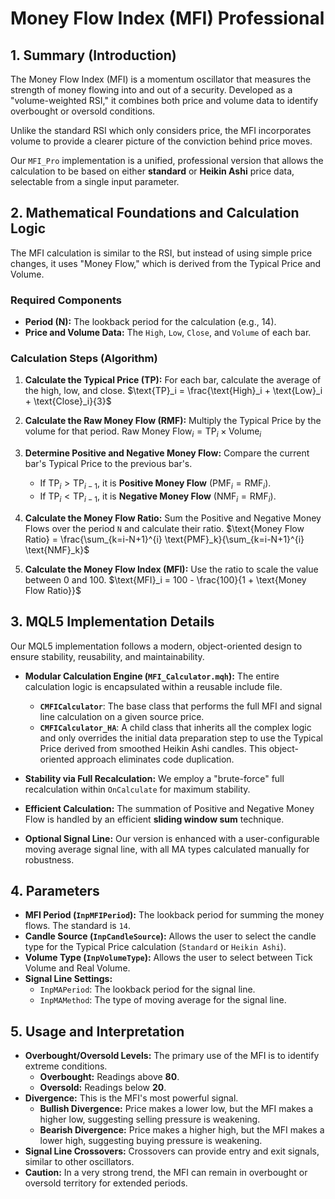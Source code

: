 # Money Flow Index (MFI) Professional

## 1. Summary (Introduction)

The Money Flow Index (MFI) is a momentum oscillator that measures the strength of money flowing into and out of a security. Developed as a "volume-weighted RSI," it combines both price and volume data to identify overbought or oversold conditions.

Unlike the standard RSI which only considers price, the MFI incorporates volume to provide a clearer picture of the conviction behind price moves.

Our `MFI_Pro` implementation is a unified, professional version that allows the calculation to be based on either **standard** or **Heikin Ashi** price data, selectable from a single input parameter.

## 2. Mathematical Foundations and Calculation Logic

The MFI calculation is similar to the RSI, but instead of using simple price changes, it uses "Money Flow," which is derived from the Typical Price and Volume.

### Required Components

* **Period (N):** The lookback period for the calculation (e.g., 14).
* **Price and Volume Data:** The `High`, `Low`, `Close`, and `Volume` of each bar.

### Calculation Steps (Algorithm)

1. **Calculate the Typical Price (TP):** For each bar, calculate the average of the high, low, and close.
    $\text{TP}_i = \frac{\text{High}_i + \text{Low}_i + \text{Close}_i}{3}$

2. **Calculate the Raw Money Flow (RMF):** Multiply the Typical Price by the volume for that period.
    $\text{Raw Money Flow}_i = \text{TP}_i \times \text{Volume}_i$

3. **Determine Positive and Negative Money Flow:** Compare the current bar's Typical Price to the previous bar's.
    * If $\text{TP}_i > \text{TP}_{i-1}$, it is **Positive Money Flow** ($\text{PMF}_i = \text{RMF}_i$).
    * If $\text{TP}_i < \text{TP}_{i-1}$, it is **Negative Money Flow** ($\text{NMF}_i = \text{RMF}_i$).

4. **Calculate the Money Flow Ratio:** Sum the Positive and Negative Money Flows over the period `N` and calculate their ratio.
    $\text{Money Flow Ratio} = \frac{\sum_{k=i-N+1}^{i} \text{PMF}_k}{\sum_{k=i-N+1}^{i} \text{NMF}_k}$

5. **Calculate the Money Flow Index (MFI):** Use the ratio to scale the value between 0 and 100.
    $\text{MFI}_i = 100 - \frac{100}{1 + \text{Money Flow Ratio}}$

## 3. MQL5 Implementation Details

Our MQL5 implementation follows a modern, object-oriented design to ensure stability, reusability, and maintainability.

* **Modular Calculation Engine (`MFI_Calculator.mqh`):**
    The entire calculation logic is encapsulated within a reusable include file.
  * **`CMFICalculator`**: The base class that performs the full MFI and signal line calculation on a given source price.
  * **`CMFICalculator_HA`**: A child class that inherits all the complex logic and only overrides the initial data preparation step to use the Typical Price derived from smoothed Heikin Ashi candles. This object-oriented approach eliminates code duplication.

* **Stability via Full Recalculation:** We employ a "brute-force" full recalculation within `OnCalculate` for maximum stability.

* **Efficient Calculation:** The summation of Positive and Negative Money Flow is handled by an efficient **sliding window sum** technique.

* **Optional Signal Line:** Our version is enhanced with a user-configurable moving average signal line, with all MA types calculated manually for robustness.

## 4. Parameters

* **MFI Period (`InpMFIPeriod`):** The lookback period for summing the money flows. The standard is `14`.
* **Candle Source (`InpCandleSource`):** Allows the user to select the candle type for the Typical Price calculation (`Standard` or `Heikin Ashi`).
* **Volume Type (`InpVolumeType`):** Allows the user to select between Tick Volume and Real Volume.
* **Signal Line Settings:**
  * `InpMAPeriod`: The lookback period for the signal line.
  * `InpMAMethod`: The type of moving average for the signal line.

## 5. Usage and Interpretation

* **Overbought/Oversold Levels:** The primary use of the MFI is to identify extreme conditions.
  * **Overbought:** Readings above **80**.
  * **Oversold:** Readings below **20**.
* **Divergence:** This is the MFI's most powerful signal.
  * **Bullish Divergence:** Price makes a lower low, but the MFI makes a higher low, suggesting selling pressure is weakening.
  * **Bearish Divergence:** Price makes a higher high, but the MFI makes a lower high, suggesting buying pressure is weakening.
* **Signal Line Crossovers:** Crossovers can provide entry and exit signals, similar to other oscillators.
* **Caution:** In a very strong trend, the MFI can remain in overbought or oversold territory for extended periods.
